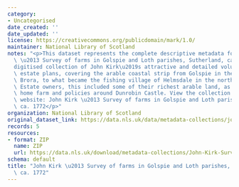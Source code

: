 ```yaml
---
category:
- Uncategorised
date_created: ''
date_updated: ''
license: https://creativecommons.org/publicdomain/mark/1.0/
maintainer: National Library of Scotland
notes: "<p>This dataset represents the complete descriptive metadata for John Kirk\
  \ \u2013 Survey of farms in Golspie and Loth parishes, Sutherland, ca. 1772, a\_\
  digitised collection of John Kirk\u2019s attractive and detailed volumes of manuscript\
  \ estate plans, covering the arable coastal strip from Golspie in the south, through\
  \ Brora, to what became the fishing village of Helmsdale in the north. For the Sutherland\
  \ Estate owners, this included some of their richest arable land, as well as the\
  \ home farm and policies around Dunrobin Castle. View the collection on the Maps\
  \ website: John Kirk \u2013 Survey of farms in Golspie and Loth parishes, Sutherland,\
  \ ca. 1772</p>"
organization: National Library of Scotland
original_dataset_link: https://data.nls.uk/data/metadata-collections/john-kirk-survey-farms/
records: 5
resources:
- format: ZIP
  name: ZIP
  url: https://data.nls.uk/download/metadata-collections/John-Kirk-Survey.zip
schema: default
title: "John Kirk \u2013 Survey of farms in Golspie and Loth parishes, Sutherland,\
  \ ca. 1772"
---
```

